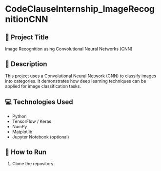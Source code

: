 # CodeClauseInternship_ImageRecognitionCNN

## 📌 Project Title
Image Recognition using Convolutional Neural Networks (CNN)

## 📝 Description
This project uses a Convolutional Neural Network (CNN) to classify images into categories. It demonstrates how deep learning techniques can be applied for image classification tasks.

## 💻 Technologies Used
- Python
- TensorFlow / Keras
- NumPy
- Matplotlib
- Jupyter Notebook (optional)

## 🚀 How to Run
1. Clone the repository:
